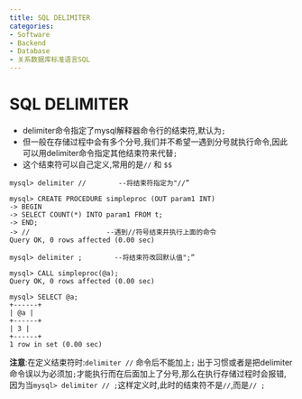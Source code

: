```yaml
---
title: SQL DELIMITER
categories:
- Software
- Backend
- Database
- 关系数据库标准语言SQL
---
```

# SQL DELIMITER

- delimiter命令指定了mysql解释器命令行的结束符,默认为`;`
- 但一般在存储过程中会有多个分号,我们并不希望一遇到分号就执行命令,因此可以用delimiter命令指定其他结束符来代替`;`
- 这个结束符可以自己定义,常用的是`//` 和 `$$`

```mysql
mysql> delimiter //        --将结束符指定为"//”

mysql> CREATE PROCEDURE simpleproc (OUT param1 INT)
-> BEGIN
-> SELECT COUNT(*) INTO param1 FROM t;
-> END;
-> //                   --遇到//符号结束并执行上面的命令
Query OK, 0 rows affected (0.00 sec)

mysql> delimiter ;        --将结束符改回默认值";”

mysql> CALL simpleproc(@a);
Query OK, 0 rows affected (0.00 sec)

mysql> SELECT @a;
+------+
| @a |
+------+
| 3 |
+------+
1 row in set (0.00 sec)

```

 **注意**:在定义结束符时:`delimiter //` 命令后不能加上`;`  出于习惯或者是把delimiter命令误以为必须加`;`才能执行而在后面加上了分号,那么在执行存储过程时会报错,因为当`mysql> delimiter // ;`这样定义时,此时的结束符不是`//`,而是`// ;`